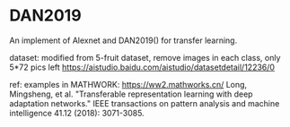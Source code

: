 # DAN2019

An implement of Alexnet and DAN2019() for transfer learning.

dataset: modified from 5-fruit dataset, remove images in each class, only 5*72 pics left
https://aistudio.baidu.com/aistudio/datasetdetail/12236/0

ref:
examples in MATHWORK: https://ww2.mathworks.cn/
Long, Mingsheng, et al. "Transferable representation learning with deep adaptation networks." IEEE transactions on pattern analysis and machine intelligence 41.12 (2018): 3071-3085.
